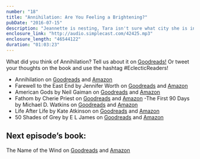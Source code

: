 ```yaml
---
number: "18"
title: "Annihilation: Are You Feeling a Brightening?"
pubDate: "2016-07-15"
description: "Jeannette is nesting, Tara isn't sure what city she is in, and Susan is spreading her spores - Area X style! We discuss the books we felt peer pressured into reading, ask the question 'What is it?' (a lot), and try to fill in the blanks that Annihilation leaves in its wake. Join us as we chat about this sci-fi thriller mystery and try to discern the truth of Area X."
enclosure_link: "http://audio.simplecast.com/42425.mp3"
enclosure_length: "46544122"
duration: "01:03:23"
---
```

What did you think of Annihilation? Tell us about it on [Goodreads!](https://www.goodreads.com/topic/show/18174069-annhilation) Or tweet your thoughts on the book and use the hashtag #EclecticReaders!

- Annihilation on [Goodreads](https://www.goodreads.com/book/show/17934530-annihilation) and [Amazon](www.amazon.com/Annihilation-Novel-Southern-Reach-Trilogy/dp/0374104093)
- Farewell to the East End by Jennifer Worth on [Goodreads](www.goodreads.com/book/show/6456879-farewell-to-the-east-end) and [Amazon](www.amazon.com/Farewell-East-End-Jennifer-Worth/dp/0753823063)
- American Gods by Neil Gaiman on [Goodreads](www.goodreads.com/book/show/30165203-american-gods) and [Amazon](www.amazon.com/American-Gods-Tenth-Anniversary-Novel-ebook/dp/B004YW4L5K)
- Fathom by Cherie Priest on [Goodreads](www.goodreads.com/book/show/1137217.Fathom) and [Amazon](www.amazon.com/Fathom-Cherie-Priest/dp/0765318407)
-The First 90 Days by Michael D. Watkins on [Goodreads](www.goodreads.com/book/show/15824358-the-first-90-days-updated-and-expanded) and [Amazon](www.amazon.com/First-90-Days-Strategies-Expanded/dp/1422188612)
- Life After Life by Kate Atkinson on [Goodreads](www.goodreads.com/book/show/15790842-life-after-life) and [Amazon](www.amazon.com/Life-After-Novel-Kate-Atkinson/dp/0316176486)
- 50 Shades of Grey by E L James on [Goodreads](www.goodreads.com/book/show/10818853-fifty-shades-of-grey) and [Amazon](www.amazon.com/Fifty-Shades-Grey-Book-Trilogy/dp/0345803485/ref=sr_1_2)


## Next episode’s book:
The Name of the Wind on [Goodreads](www.goodreads.com/book/show/186074.The_Name_of_the_Wind) and [Amazon](www.amazon.com/Name-Wind-Kingkiller-Chronicles-Day/dp/075640407X)

